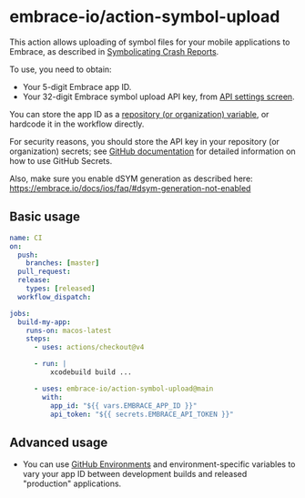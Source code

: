 # embrace-io/action-symbol-upload

This action allows uploading of symbol files for your mobile applications to Embrace, as described in
[Symbolicating Crash Reports](https://embrace.io/docs/ios/open-source/symbolicating-crash-reports/).

To use, you need to obtain:

- Your 5-digit Embrace app ID.
- Your 32-digit Embrace symbol upload API key, from [API settings screen](https://dash.embrace.io/settings/organization/api).

You can store the app ID as a [repository (or organization) variable](https://docs.github.com/en/actions/learn-github-actions/variables#defining-configuration-variables-for-multiple-workflows), 
or hardcode it in the workflow directly.

For security reasons, you should store the API key in your repository (or organization) secrets; see [GitHub documentation](https://docs.github.com/en/actions/security-guides/using-secrets-in-github-actions) 
for detailed information on how to use GitHub Secrets.

Also, make sure you enable dSYM generation as described here: https://embrace.io/docs/ios/faq/#dsym-generation-not-enabled

## Basic usage

```yaml
name: CI
on:
  push:
    branches: [master]
  pull_request:
  release:
    types: [released]
  workflow_dispatch:

jobs:
  build-my-app:
    runs-on: macos-latest
    steps:
      - uses: actions/checkout@v4

      - run: |
          xcodebuild build ...

      - uses: embrace-io/action-symbol-upload@main
        with:
          app_id: "${{ vars.EMBRACE_APP_ID }}"
          api_token: "${{ secrets.EMBRACE_API_TOKEN }}"
```

## Advanced usage

- You can use [GitHub Environments](https://docs.github.com/en/actions/deployment/targeting-different-environments/using-environments-for-deployment) and environment-specific variables to vary your app ID between development builds and released "production" applications.
